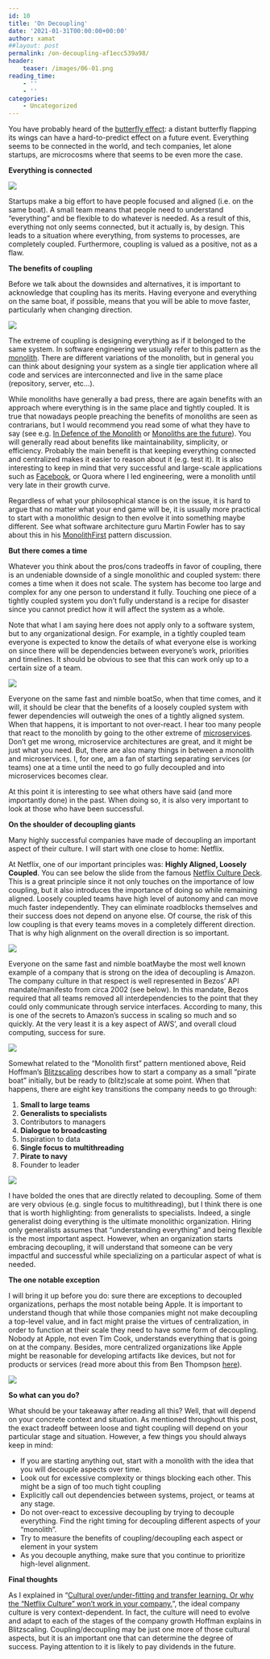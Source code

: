 ```yaml
---
id: 10
title: 'On Decoupling'
date: '2021-01-31T00:00:00+00:00'
author: xamat
##layout: post
permalink: /on-decoupling-af1ecc539a98/
header:
    teaser: /images/06-01.png
reading_time:
    - ''
    - ''
categories:
    - Uncategorized
---
```



You have probably heard of the [butterfly effect](https://en.wikipedia.org/wiki/Butterfly_effect): a distant butterfly flapping its wings can have a hard-to-predict effect on a future event. Everything seems to be connected in the world, and tech companies, let alone startups, are microcosms where that seems to be even more the case.

**Everything is connected**

![](/blog/images/06-01.png)

Startups make a big effort to have people focused and aligned (i.e. on the same boat). A small team means that people need to understand “everything” and be flexible to do whatever is needed. As a result of this, everything not only seems connected, but it actually is, by design. This leads to a situation where everything, from systems to processes, are completely coupled. Furthermore, coupling is valued as a positive, not as a flaw.

**The benefits of coupling**

Before we talk about the downsides and alternatives, it is important to acknowledge that coupling has its merits. Having everyone and everything on the same boat, if possible, means that you will be able to move faster, particularly when changing direction.

![](/blog/images/06-02.png)

The extreme of coupling is designing everything as if it belonged to the same system. In software engineering we usually refer to this pattern as the [monolith](https://en.wikipedia.org/wiki/Monolithic_application). There are different variations of the monolith, but in general you can think about designing your system as a single tier application where all code and services are interconnected and live in the same place (repository, server, etc…).

While monoliths have generally a bad press, there are again benefits with an approach where everything is in the same place and tightly coupled. It is true that nowadays people preaching the benefits of monoliths are seen as contrarians, but I would recommend you read some of what they have to say (see e.g. [In Defence of the Monolith](https://www.infoq.com/articles/monolith-defense-part-1/) or [Monoliths are the future](https://changelog.com/posts/monoliths-are-the-future?_lrsc=8f40a77e-9ec3-46cd-97fe-8a8d965c6685)). You will generally read about benefits like maintainability, simplicity, or efficiency. Probably the main benefit is that keeping everything connected and centralized makes it easier to reason about it (e.g. test it). It is also interesting to keep in mind that very successful and large-scale applications such as [Facebook](https://softwareengineeringdaily.com/2019/07/15/facebook-php-with-keith-adams/), or Quora where I led engineering, were a monolith until very late in their growth curve.

Regardless of what your philosophical stance is on the issue, it is hard to argue that no matter what your end game will be, it is usually more practical to start with a monolithic design to then evolve it into something maybe different. See what software architecture guru Martin Fowler has to say about this in his [MonolithFirst](https://martinfowler.com/bliki/MonolithFirst.html) pattern discussion.

**But there comes a time**

Whatever you think about the pros/cons tradeoffs in favor of coupling, there is an undeniable downside of a single monolithic and coupled system: there comes a time when it does not scale. The system has become too large and complex for any one person to understand it fully. Touching one piece of a tightly coupled system you don’t fully understand is a recipe for disaster since you cannot predict how it will affect the system as a whole.

Note that what I am saying here does not apply only to a software system, but to any organizational design. For example, in a tightly coupled team everyone is expected to know the details of what everyone else is working on since there will be dependencies between everyone’s work, priorities and timelines. It should be obvious to see that this can work only up to a certain size of a team.

![](/blog/images/06-03.png)
    
Everyone on the same fast and nimble boat</figcaption></figure>So, when that time comes, and it will, it should be clear that the benefits of a loosely coupled system with fewer dependencies will outweigh the ones of a tightly aligned system. When that happens, it is important to not over-react. I hear too many people that react to the monolith by going to the other extreme of [microservices](https://en.wikipedia.org/wiki/Microservices). Don’t get me wrong, microservice architectures are great, and it might be just what you need. But, there are also many things in between a monolith and microservices. I, for one, am a fan of starting separating services (or teams) one at a time until the need to go fully decoupled and into microservices becomes clear.

At this point it is interesting to see what others have said (and more importantly done) in the past. When doing so, it is also very important to look at those who have been successful.

**On the shoulder of decoupling giants**

Many highly successful companies have made of decoupling an important aspect of their culture. I will start with one close to home: Netflix.

At Netflix, one of our important principles was: **Highly Aligned, Loosely Coupled**. You can see below the slide from the famous [Netflix Culture Deck](https://www.slideshare.net/reed2001/culture-1798664/94-Highly_Aligned_Loosely_Coupled_Highly). This is a great principle since it not only touches on the importance of low coupling, but it also introduces the importance of doing so while remaining aligned. Loosely coupled teams have high level of autonomy and can move much faster independently. They can eliminate roadblocks themselves and their success does not depend on anyone else. Of course, the risk of this low coupling is that every teams moves in a completely different direction. That is why high alignment on the overall direction is so important.

![](/blog/images/06-04.png)
    
Everyone on the same fast and nimble boat</figcaption></figure>Maybe the most well known example of a company that is strong on the idea of decoupling is Amazon. The company culture in that respect is well represented in Bezos’ API mandate/manifesto from circa 2002 (see below). In this mandate, Bezos required that all teams removed all interdependencies to the point that they could only communicate through service interfaces. According to many, this is one of the secrets to Amazon’s success in scaling so much and so quickly. At the very least it is a key aspect of AWS’, and overall cloud computing, success for sure.

![](/blog/images/06-05.png)

Somewhat related to the “Monolith first” pattern mentioned above, Reid Hoffman’s [Blitzscaling](https://www.amazon.com/Blitzscaling-Lightning-Fast-Building-Massively-Companies/dp/1524761419) describes how to start a company as a small “pirate boat” initially, but be ready to (blitz)scale at some point. When that happens, there are eight key transitions the company needs to go through:

1. **Small to large teams**
2. **Generalists to specialists**
3. Contributors to managers
4. **Dialogue to broadcasting**
5. Inspiration to data
6. **Single focus to multithreading**
7. **Pirate to navy**
8. Founder to leader

![](/blog/images/06-06.png)

I have bolded the ones that are directly related to decoupling. Some of them are very obvious (e.g. single focus to multithreading), but I think there is one that is worth highlighting: from generalists to specialists. Indeed, a single generalist doing everything is the ultimate monolithic organization. Hiring only generalists assumes that “understanding everything” and being flexible is the most important aspect. However, when an organization starts embracing decoupling, it will understand that someone can be very impactful and successful while specializing on a particular aspect of what is needed.

**The one notable exception**

I will bring it up before you do: sure there are exceptions to decoupled organizations, perhaps the most notable being Apple. It is important to understand though that while those companies might not make decoupling a top-level value, and in fact might praise the virtues of centralization, in order to function at their scale they need to have some form of decoupling. Nobody at Apple, not even Tim Cook, understands everything that is going on at the company. Besides, more centralized organizations like Apple might be reasonable for developing artifacts like devices, but not for products or services (read more about this from Ben Thompson [here](https://stratechery.com/2016/apples-organizational-crossroads/)).

![](/blog/images/06-07.png)

**So what can you do?**

What should be your takeaway after reading all this? Well, that will depend on your concrete context and situation. As mentioned throughout this post, the exact tradeoff between loose and tight coupling will depend on your particular stage and situation. However, a few things you should always keep in mind:

- If you are starting anything out, start with a monolith with the idea that you will decouple aspects over time.
- Look out for excessive complexity or things blocking each other. This might be a sign of too much tight coupling
- Explicitly call out dependencies between systems, project, or teams at any stage.
- Do not over-react to excessive decoupling by trying to decouple everything. Find the right timing for decoupling different aspects of your “monolith”.
- Try to measure the benefits of coupling/decoupling each aspect or element in your system
- As you decouple anything, make sure that you continue to prioritize high-level alignment.

**Final thoughts**

As I explained in “[Cultural over/under-fitting and transfer learning. Or why the “Netflix Culture” won’t work in your company.](https://towardsdatascience.com/cultural-overfitting-and-underfitting-or-why-the-netflix-culture-wont-work-in-your-company-af2a62e41288)”, the ideal company culture is very context-dependent. In fact, the culture will need to evolve and adapt to each of the stages of the company growth Hoffman explains in Blitzscaling. Coupling/decoupling may be just one more of those cultural aspects, but it is an important one that can determine the degree of success. Paying attention to it is likely to pay dividends in the future.
